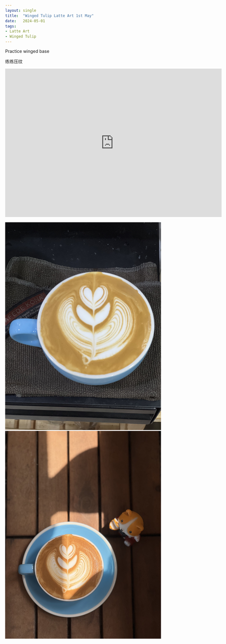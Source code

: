 ```yaml
---
layout: single
title:  "Winged Tulip Latte Art 1st May"
date:   2024-05-01
tags:
- Latte Art
- Winged Tulip
---
```



Practice winged base

练练压纹



<div class="embed-container">
  <iframe
      src="https://www.youtube.com/embed/hhs4Sy4BRoM"
      width="700"
      height="480"
      frameborder="0"
      allowfullscreen="true">
  </iframe>
</div>


![](/assets/img/2024/05/01/IMG_6164.jpg)
![](/assets/img/2024/05/01/IMG_6165.jpg)


